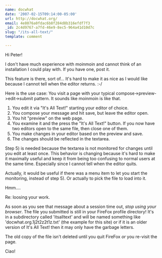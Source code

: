 ```yaml
---
name: docwhat
date: '2007-02-15T09:14:00-05:00'
url: http://docwhat.org/
email: 4e8076a0fdac6b8f284d8b316efdf7f3
_id: 2c4d9767-a7fd-46e9-8ec5-964a41d10d7c
slug: "/its-all-text/"
template: comment

---
```


Hi Peter!

I don't have much experience with moinmoin and cannot think of an installation I could play with.  If you have one, post it.

This feature is there, sort of... It's hard to make it as nice as I would like because I cannot tell when the editor returns. :-/

Here is the use case:
   You visit a page with your typical compose->preview->edit->submit pattern. It sounds like moinmoin is like that.

1) You edit it via "It's All Text!" starting your editor of choice.
2) You compose your message and hit save, but leave the editor open.
3) You hit "preview" on the web page.
4) You examine it and the press the "It's All Text!" button.  If you now have two editors open to the same file, then close one of them.
5) You make changes in your editor based on the preview and save.
6) The changes should be reflected in the textarea.

Step 5) is needed because the textarea is not monitored for changes until you edit at least once.  This behavior is changing because it's hard to make it maximally useful and keep it from being too confusing to normal users at the same time.  Especially since I cannot tell when the editor quits. 

Actually, it would be useful if there was a menu item to let you start the monitoring, instead of step 5).  Or actually to pick the file to load into it.

Hmm....

Re: loosing your work.

As soon as you see that message about a session time out, *stop using your browser*.  The file you submitted is still in your FireFox profile directory!  It's in a subdirectory called 'itsalltext' and will be named something like 'docwhat.org.1j2t2z2t1z.txt' (the example for this site) or if it is an older version of It's All Text! then it may only have the garbage letters.

The old copy of the file isn't deleted until you quit FireFox *or* you re-visit the page.

Ciao!
